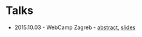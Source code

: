 # Talks

- 2015.10.03 - WebCamp Zagreb - [abstract](https://2015.webcampzg.org/talks/view/real-time-asynchronous-collaboration-on-json/), [slides](http://tomalec.github.io/talks/Real-time,%20asynchronous%20collaboration%20on%20JSON/index.html#/)
